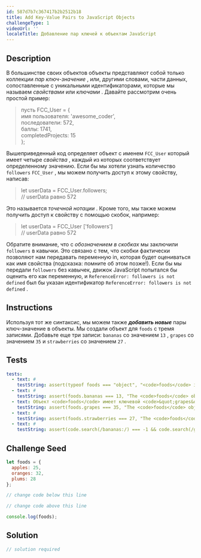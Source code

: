 ```yaml
---
id: 587d7b7c367417b2b2512b18
title: Add Key-Value Pairs to JavaScript Objects
challengeType: 1
videoUrl: ''
localeTitle: Добавление пар ключей к объектам JavaScript
---
```


## Description
<section id="description"> В большинстве своих объектов объекты представляют собой только коллекции <dfn>пар ключ-значение</dfn> , или, другими словами, части данных, сопоставленные с уникальными идентификаторами, которые мы называем <dfn>свойствами</dfn> или <dfn>ключами</dfn> . Давайте рассмотрим очень простой пример: <blockquote> пусть FCC_User = { <br> имя пользователя: &#39;awesome_coder&#39;, <br> последователи: 572, <br> баллы: 1741, <br> completedProjects: 15 <br> }; </blockquote> Вышеприведенный код определяет объект с именем <code>FCC_User</code> который имеет четыре <dfn>свойства</dfn> , каждый из которых соответствует определенному значению. Если бы мы хотели узнать количество <code>followers</code> <code>FCC_User</code> , мы можем получить доступ к этому свойству, написав: <blockquote> let userData = FCC_User.followers; <br> // userData равно 572 </blockquote> Это называется <dfn>точечной нотации</dfn> . Кроме того, мы также можем получить доступ к свойству с помощью скобок, например: <blockquote> let userData = FCC_User [&#39;followers&#39;] <br> // userData равно 572 </blockquote> Обратите внимание, что с <dfn>обозначением в скобках</dfn> мы заключили <code>followers</code> в кавычки. Это связано с тем, что скобки фактически позволяют нам передавать переменную in, которая будет оцениваться как имя свойства (подсказка: помните об этом позже!). Если бы мы передали <code>followers</code> без кавычек, движок JavaScript попытался бы оценить его как переменную, и <code>ReferenceError: followers is not defined</code> был бы указан идентификатор <code>ReferenceError: followers is not defined</code> . </section>

## Instructions
<section id="instructions"> Используя тот же синтаксис, мы можем также <em><strong>добавить новые</strong></em> пары ключ-значение в объекты. Мы создали объект для <code>foods</code> с тремя записями. Добавьте еще три записи: <code>bananas</code> со значением <code>13</code> , <code>grapes</code> со значением <code>35</code> и <code>strawberries</code> со значением <code>27</code> . </section>

## Tests
<section id='tests'>

```yml
tests:
  - text: #
    testString: assert(typeof foods === "object", "<code>foods</code> is an object");
  - text: #
    testString: assert(foods.bananas === 13, "The <code>foods</code> object has a key <code>"bananas"</code> with a value of <code>13</code>");
  - text: Объект <code>foods</code> имеет ключевой <code>&quot;grapes&quot;</code> со значением <code>35</code>
    testString: assert(foods.grapes === 35, "The <code>foods</code> object has a key <code>"grapes"</code> with a value of <code>35</code>");
  - text: #
    testString: assert(foods.strawberries === 27, "The <code>foods</code> object has a key <code>"strawberries"</code> with a value of <code>27</code>");
  - text: #
    testString: assert(code.search(/bananas:/) === -1 && code.search(/grapes:/) === -1 && code.search(/strawberries:/) === -1, "The key-value pairs should be set using dot or bracket notation");

```

</section>

## Challenge Seed
<section id='challengeSeed'>

<div id='js-seed'>

```js
let foods = {
  apples: 25,
  oranges: 32,
  plums: 28
};

// change code below this line

// change code above this line

console.log(foods);

```

</div>



</section>

## Solution
<section id='solution'>

```js
// solution required
```
</section>
